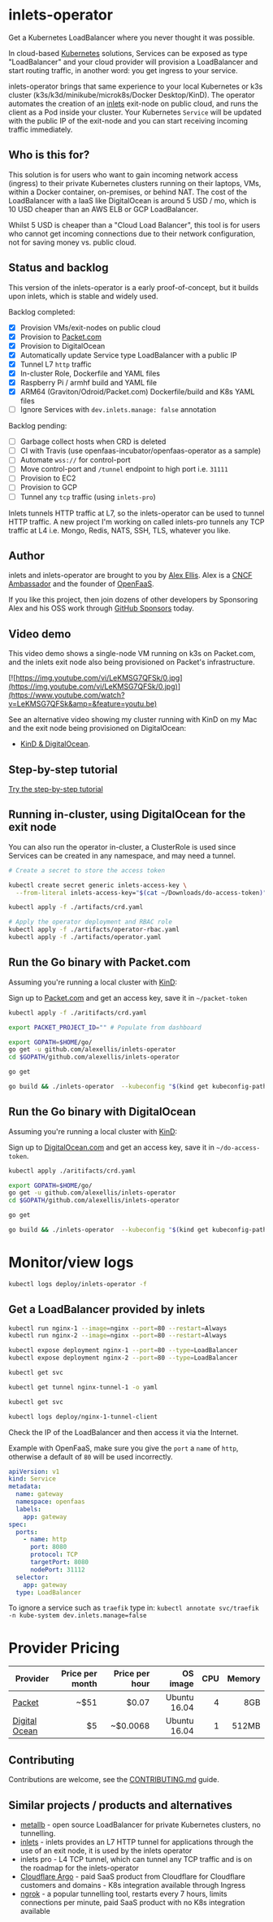 # inlets-operator

Get a Kubernetes LoadBalancer where you never thought it was possible.

In cloud-based [Kubernetes](https://kubernetes.io/) solutions, Services can be exposed as type "LoadBalancer" and your cloud provider will provision a LoadBalancer and start routing traffic, in another word: you get ingress to your service.

inlets-operator brings that same experience to your local Kubernetes or k3s cluster (k3s/k3d/minikube/microk8s/Docker Desktop/KinD). The operator automates the creation of an [inlets](https://inlets.dev) exit-node on public cloud, and runs the client as a Pod inside your cluster. Your Kubernetes `Service` will be updated with the public IP of the exit-node and you can start receiving incoming traffic immediately.

## Who is this for?

This solution is for users who want to gain incoming network access (ingress) to their private Kubernetes clusters running on their laptops, VMs, within a Docker container, on-premises, or behind NAT. The cost of the LoadBalancer with a IaaS like DigitalOcean is around 5 USD / mo, which is 10 USD cheaper than an AWS ELB or GCP LoadBalancer.

Whilst 5 USD is cheaper than a "Cloud Load Balancer", this tool is for users who cannot get incoming connections due to their network configuration, not for saving money vs. public cloud.

## Status and backlog

This version of the inlets-operator is a early proof-of-concept, but it builds upon inlets, which is stable and widely used.

Backlog completed:
- [x] Provision VMs/exit-nodes on public cloud
- [x] Provision to [Packet.com](https://packet.com)
- [x] Provision to DigitalOcean
- [x] Automatically update Service type LoadBalancer with a public IP
- [x] Tunnel L7 `http` traffic
- [x] In-cluster Role, Dockerfile and YAML files
- [x] Raspberry Pi / armhf build and YAML file
- [x] ARM64 (Graviton/Odroid/Packet.com) Dockerfile/build and K8s YAML files
- [ ] Ignore Services with `dev.inlets.manage: false` annotation

Backlog pending:
- [ ] Garbage collect hosts when CRD is deleted
- [ ] CI with Travis (use openfaas-incubator/openfaas-operator as a sample)
- [ ] Automate `wss://` for control-port
- [ ] Move control-port and `/tunnel` endpoint to high port i.e. `31111`
- [ ] Provision to EC2
- [ ] Provision to GCP
- [ ] Tunnel any `tcp` traffic (using `inlets-pro`)

Inlets tunnels HTTP traffic at L7, so the inlets-operator can be used to tunnel HTTP traffic. A new project I'm working on called inlets-pro tunnels any TCP traffic at L4 i.e. Mongo, Redis, NATS, SSH, TLS, whatever you like.

## Author

inlets and inlets-operator are brought to you by [Alex Ellis](https://twitter.com/alexellisuk). Alex is a [CNCF Ambassador](https://www.cncf.io/people/ambassadors/) and the founder of [OpenFaaS](https://github.com/openfaas/faas/).

If you like this project, then join dozens of other developers by Sponsoring Alex and his OSS work through [GitHub Sponsors](https://github.com/users/alexellis/sponsorship) today.

## Video demo

This video demo shows a single-node VM running on k3s on Packet.com, and the inlets exit node also being provisioned on Packet's infrastructure.

[![https://img.youtube.com/vi/LeKMSG7QFSk/0.jpg](https://img.youtube.com/vi/LeKMSG7QFSk/0.jpg)](https://www.youtube.com/watch?v=LeKMSG7QFSk&amp=&feature=youtu.be)

See an alternative video showing my cluster running with KinD on my Mac and the exit node being provisioned on DigitalOcean:

* [KinD & DigitalOcean](https://youtu.be/c6DTrNk9zRk).

## Step-by-step tutorial

[Try the step-by-step tutorial](https://blog.alexellis.io/ingress-for-your-local-kubernetes-cluster/)

## Running in-cluster, using DigitalOcean for the exit node

You can also run the operator in-cluster, a ClusterRole is used since Services can be created in any namespace, and may need a tunnel.

```sh
# Create a secret to store the access token

kubectl create secret generic inlets-access-key \
  --from-literal inlets-access-key="$(cat ~/Downloads/do-access-token)"

kubectl apply -f ./artifacts/crd.yaml

# Apply the operator deployment and RBAC role
kubectl apply -f ./artifacts/operator-rbac.yaml
kubectl apply -f ./artifacts/operator.yaml
```

## Run the Go binary with Packet.com

Assuming you're running a local cluster with [KinD](https://github.com/kubernetes-sigs/kind):

Sign up to [Packet.com](https://packet.com) and get an access key, save it in `~/packet-token`

```sh
kubectl apply -f ./aritifacts/crd.yaml

export PACKET_PROJECT_ID=""	# Populate from dashboard

export GOPATH=$HOME/go/
go get -u github.com/alexellis/inlets-operator
cd $GOPATH/github.com/alexellis/inlets-operator

go get

go build && ./inlets-operator  --kubeconfig "$(kind get kubeconfig-path --name="kind")" --access-key=$(cat ~/packet-token) --project-id="${PACKET_PROJECT_ID}"
```

## Run the Go binary with DigitalOcean

Assuming you're running a local cluster with [KinD](https://github.com/kubernetes-sigs/kind):

Sign up to [DigitalOcean.com](https://DigitalOcean.com) and get an access key, save it in `~/do-access-token`.

```sh
kubectl apply ./aritifacts/crd.yaml

export GOPATH=$HOME/go/
go get -u github.com/alexellis/inlets-operator
cd $GOPATH/github.com/alexellis/inlets-operator

go get

go build && ./inlets-operator  --kubeconfig "$(kind get kubeconfig-path --name="kind")" --access-key=$(cat ~/do-access-token) --provider digitalocean
```

# Monitor/view logs

```sh
kubectl logs deploy/inlets-operator -f
```

## Get a LoadBalancer provided by inlets

```sh
kubectl run nginx-1 --image=nginx --port=80 --restart=Always
kubectl run nginx-2 --image=nginx --port=80 --restart=Always

kubectl expose deployment nginx-1 --port=80 --type=LoadBalancer
kubectl expose deployment nginx-2 --port=80 --type=LoadBalancer

kubectl get svc

kubectl get tunnel nginx-tunnel-1 -o yaml

kubectl get svc

kubectl logs deploy/nginx-1-tunnel-client
```

Check the IP of the LoadBalancer and then access it via the Internet.

Example with OpenFaaS, make sure you give the `port` a `name` of `http`, otherwise a default of `80` will be used incorrectly.

```yaml
apiVersion: v1
kind: Service
metadata:
  name: gateway
  namespace: openfaas
  labels:
    app: gateway
spec:
  ports:
    - name: http
      port: 8080
      protocol: TCP
      targetPort: 8080
      nodePort: 31112
  selector:
    app: gateway
  type: LoadBalancer
  ```

To ignore a service such as `traefik` type in: `kubectl annotate svc/traefik -n kube-system dev.inlets.manage=false`

# Provider Pricing

| Provider                                                       | Price per month | Price per hour |  OS image    | CPU | Memory |
| -------------------------------------------------------------- | --------------: | -------------: | -----------: | --: | -----: |
| [Packet](https://www.packet.com/cloud/servers/t1-small/)       | ~$51            | $0.07          | Ubuntu 16.04 | 4   | 8GB    |
| [Digital Ocean](https://www.digitalocean.com/pricing/#Compute) | $5              | ~$0.0068       | Ubuntu 16.04 | 1   | 512MB  |

## Contributing

Contributions are welcome, see the [CONTRIBUTING.md](CONTRIBUTING.md) guide.

## Similar projects / products and alternatives

* [metallb](https://github.com/danderson/metallb) - open source LoadBalancer for private Kubernetes clusters, no tunnelling.
* [inlets](https://inlets.dev) - inlets provides an L7 HTTP tunnel for applications through the use of an exit node, it is used by the inlets operator
* inlets pro - L4 TCP tunnel, which can tunnel any TCP traffic and is on the roadmap for the inlets-operator
* [Cloudflare Argo](https://www.cloudflare.com/en-gb/products/argo-tunnel/) - paid SaaS product from Cloudflare for Cloudflare customers and domains - K8s integration available through Ingress
* [ngrok](https://ngrok.com) - a popular tunnelling tool, restarts every 7 hours, limits connections per minute, paid SaaS product with no K8s integration available


